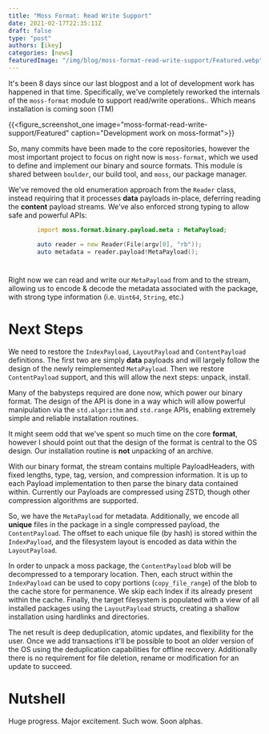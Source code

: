```yaml
---
title: "Moss Format: Read Write Support"
date: 2021-02-17T22:35:11Z
draft: false
type: "post"
authors: [ikey]
categories: [news]
featuredImage: "/img/blog/moss-format-read-write-support/Featured.webp"
---
```


It's been 8 days since our last blogpost and a lot of development work has happened
in that time. Specifically, we've completely reworked the internals of the `moss-format`
module to support read/write operations.. Which means installation is coming soon (TM)

<!--more-->

{{<figure_screenshot_one image="moss-format-read-write-support/Featured" caption="Development work on moss-format">}}

So, many commits have been made to the core repositories, however the most
important project to focus on right now is `moss-format`, which we used to
define and implement our binary and source formats. This module is shared
between `boulder`, our build tool, and `moss`, our package manager.

We've removed the old enumeration approach from the `Reader` class, instead
requiring that it processes **data** payloads in-place, deferring reading the
**content** payload streams. We've also enforced strong typing to allow
safe and powerful APIs:

```d
        import moss.format.binary.payload.meta : MetaPayload;

        auto reader = new Reader(File(argv[0], "rb"));
        auto metadata = reader.payload!MetaPayload();
```
#

Right now we can read and write our `MetaPayload` from and to the stream,
allowing us to encode & decode the metadata associated with the package,
with strong type information (i.e. `Uint64`, `String`, etc.)

# Next Steps

We need to restore the `IndexPayload`, `LayoutPayload` and `ContentPayload`
definitions. The first two are simply **data** payloads and will largely
follow the design of the newly reimplemented `MetaPayload`. Then we restore
`ContentPayload` support, and this will allow the next steps: unpack, install.

Many of the babysteps required are done now, which power our binary format.
The design of the API is done in a way which will allow powerful manipulation
via the `std.algorithm` and `std.range` APIs, enabling extremely simple and
reliable installation routines.

It might seem odd that we've spent so much time on the core **format**,
however I should point out that the design of the format is central to the
OS design. Our installation routine is **not** unpacking of an archive.

With our binary format, the stream contains multiple PayloadHeaders,
with fixed lengths, type, tag, version, and compression information.
It is up to each Payload implementation to then parse the binary
data contained within. Currently our Payloads are compressed using ZSTD, though
other compression algorithms are supported.

So, we have the `MetaPayload` for metadata. Additionally, we encode all **unique**
files in the package in a single compressed payload, the `ContentPayload`. The
offset to each unique file (by hash) is stored within the `IndexPayload`, and
the filesystem layout is encoded as data within the `LayoutPayload`.

In order to unpack a moss package, the `ContentPayload` blob will be decompressed
to a temporary location. Then, each struct within the `IndexPayload` can be used
to copy portions (`copy_file_range`) of the blob to the cache store for permanence. We skip each Index
if its already present within the cache. Finally, the target filesystem is populated
with a view of all installed packages using the `LayoutPayload` structs, creating
a shallow installation using hardlinks and directories.

The net result is deep deduplication, atomic updates, and flexibility for the user.
Once we add transactions it'll be possible to boot an older version of the OS using
the deduplication capabilities for offline recovery. Additionally there is no requirement
for file deletion, rename or modification for an update to succeed.

# Nutshell

Huge progress. Major excitement. Such wow. Soon alphas.
